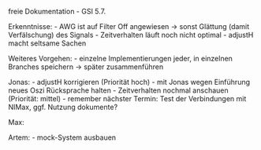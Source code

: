 
freie Dokumentation - GSI 5.7.

Erkenntnisse:
	- AWG ist auf Filter Off angewiesen -> sonst Glättung (damit Verfälschung) des Signals
	- Zeitverhalten läuft noch nicht optimal
	- adjustH macht seltsame Sachen
 
Weiteres Vorgehen:
	- einzelne Implementierungen jeder, in einzelnen Branches speichern -> später zusammenführen
 
 

Jonas:
	- adjustH korrigieren (Priorität hoch)
	- mit Jonas wegen Einführung neues Oszi Rücksprache halten
	- Zeitverhalten nochmal anschauen (Priorität: mittel)
	- remember nächster Termin: Test der Verbindungen mit NIMax, ggf. Nutzung dokumente?


Max:


Artem:
	- mock-System ausbauen
	
